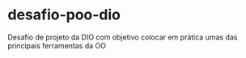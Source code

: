 # desafio-poo-dio
Desafio de projeto da DIO com objetivo colocar em prática umas das principais ferramentas da OO
